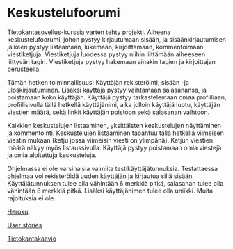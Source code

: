 # Keskustelufoorumi
Tietokantasovellus-kurssia varten tehty projekti. Aiheena keskustelufoorumi, johon pystyy kirjautumaan sisään, ja sisäänkirjautumisen jälkeen pystyy
listaamaan, lukemaan, kirjoittamaan, kommentoimaan viestiketjuja. Viestiketjuja luodessa pystyy niihin liittämään aiheeseen liittyvän tagin. Viestiketjuja pystyy hakemaan ainakin tagien ja kirjoittajan perusteella. 


Tämän hetken toiminnallisuus: 
Käyttäjän rekisteröinti, sisään -ja uloskirjautuminen. Lisäksi käyttäjä pystyy vaihtamaan salasanansa, ja poistamaan koko käyttäjän. Käyttäjä pystyy tarkastelemaan omaa profiiliaan, profiilisivulla tällä hetkellä käyttäjänimi, aika jolloin käyttäjä luotu, käyttäjän viestien määrä, sekä linkit käyttäjän poistoon sekä salasanan vaihtoon.

Kaikkien keskustelujen listaaminen, yksittäisten keskustelujen näyttäminen ja kommentointi. Keskustelujen listaaminen tapahtuu tällä hetkellä viimeisen viestin mukaan (ketju jossa viimeisin viesti on ylimpänä). Ketjun viestien määrä näkyy myös listaussivulla. Käyttäjä pystyy poistamaan omia viestejä ja omia aloitettuja keskusteluja.


Ohjelmassa ei ole varsinaisia valmiita testikäyttäjätunnuksia. Testattaessa ohjelmaa voi rekisteröidä uuden käyttäjän ja kirjautua sillä sisään. Käyttäjätunnuksen tulee olla vähintään 6 merkkiä pitkä, salasanan tulee olla vähintään 8 merkkiä pitkä. Lisäksi käyttäjänimen tulee olla uniikki. Muita rajoituksia ei ole.

[Heroku](https://murmuring-fortress-85968.herokuapp.com).

[User stories](https://github.com/RoopeNiemi/tsoha19-projekti/blob/master/Documentation/Userstories.md)

[Tietokantakaavio](https://github.com/RoopeNiemi/tsoha19-projekti/blob/master/Documentation/databaseschema.md)
